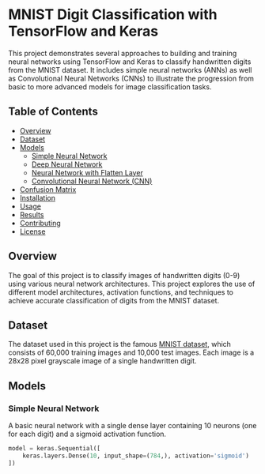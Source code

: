 # MNIST Digit Classification with TensorFlow and Keras

This project demonstrates several approaches to building and training neural networks using TensorFlow and Keras to classify handwritten digits from the MNIST dataset. It includes simple neural networks (ANNs) as well as Convolutional Neural Networks (CNNs) to illustrate the progression from basic to more advanced models for image classification tasks.

## Table of Contents

- [Overview](#overview)
- [Dataset](#dataset)
- [Models](#models)
  - [Simple Neural Network](#simple-neural-network)
  - [Deep Neural Network](#deep-neural-network)
  - [Neural Network with Flatten Layer](#neural-network-with-flatten-layer)
  - [Convolutional Neural Network (CNN)](#convolutional-neural-network-cnn)
- [Confusion Matrix](#confusion-matrix)
- [Installation](#installation)
- [Usage](#usage)
- [Results](#results)
- [Contributing](#contributing)
- [License](#license)

## Overview

The goal of this project is to classify images of handwritten digits (0-9) using various neural network architectures. This project explores the use of different model architectures, activation functions, and techniques to achieve accurate classification of digits from the MNIST dataset.

## Dataset

The dataset used in this project is the famous [MNIST dataset](http://yann.lecun.com/exdb/mnist/), which consists of 60,000 training images and 10,000 test images. Each image is a 28x28 pixel grayscale image of a single handwritten digit.

## Models

### Simple Neural Network

A basic neural network with a single dense layer containing 10 neurons (one for each digit) and a sigmoid activation function.

```python
model = keras.Sequential([
    keras.layers.Dense(10, input_shape=(784,), activation='sigmoid')
])
